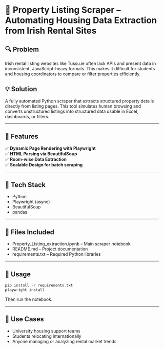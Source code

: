 
# 🏡 Property Listing Scraper – Automating Housing Data Extraction from Irish Rental Sites

## 🔍 Problem
Irish rental listing websites like Tussu.ie often lack APIs and present data in inconsistent, JavaScript-heavy formats. This makes it difficult for students and housing coordinators to compare or filter properties efficiently.

## 💡 Solution
A fully automated Python scraper that extracts structured property details directly from listing pages. This tool simulates human browsing and converts unstructured listings into structured data usable in Excel, dashboards, or filters.

---

## 🚀 Features

✅ **Dynamic Page Rendering with Playwright**  
✅ **HTML Parsing via BeautifulSoup**  
✅ **Room-wise Data Extraction**  
✅ **Scalable Design for batch scraping**

---

## 🧰 Tech Stack
- Python
- Playwright (async)
- BeautifulSoup
- pandas

---

## 📂 Files Included
- Property_Listing_extraction.ipynb – Main scraper notebook
- README.md – Project documentation
- requirements.txt – Required Python libraries

---

## 🧪 Usage

```bash
pip install -r requirements.txt
playwright install
```

Then run the notebook.

---

## 📌 Use Cases
- University housing support teams  
- Students relocating internationally  
- Anyone managing or analyzing rental market trends
